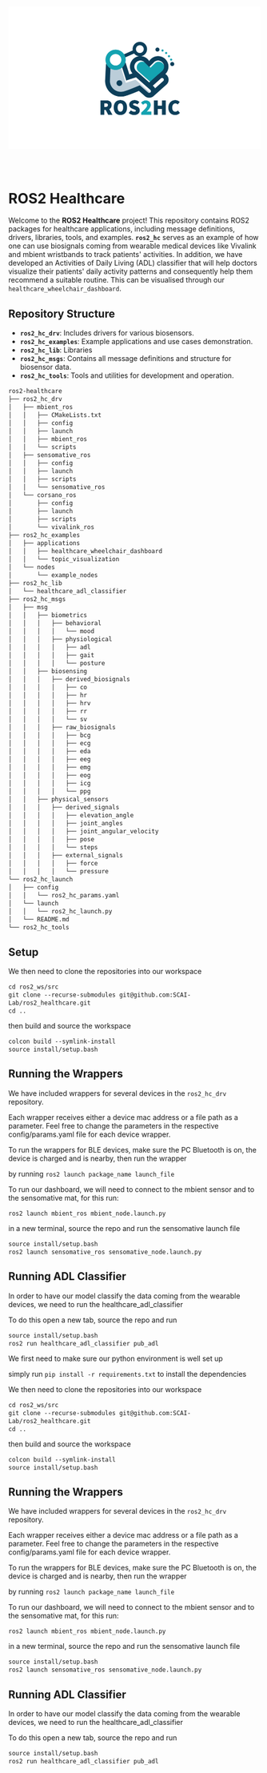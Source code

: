 <h1 align="center">
<img src="assets/roshc_logo.png" width="550">
</h1><br>

# ROS2 Healthcare

Welcome to the **ROS2 Healthcare** project! This repository contains ROS2 packages for healthcare applications, including message definitions, drivers, libraries, tools, and examples. **`ros2_hc`** serves as an example of how one can use biosignals coming from wearable medical devices like Vivalink and mbient wristbands to track patients' activities. In addition, we have developed an Activities of Daily Living (ADL) classifier that will help doctors visualize their patients' daily activity patterns and consequently help them recommend a suitable routine. This can be visualised through our `healthcare_wheelchair_dashboard`.


## Repository Structure

- **`ros2_hc_drv`**: Includes drivers for various biosensors.
- **`ros2_hc_examples`**: Example applications and use cases demonstration.
- **`ros2_hc_lib`**: Libraries
- **`ros2_hc_msgs`**: Contains all message definitions and structure for biosensor data.
- **`ros2_hc_tools`**: Tools and utilities for development and operation.



```
ros2-healthcare
├── ros2_hc_drv
│   ├── mbient_ros
│   │   ├── CMakeLists.txt
│   │   ├── config
│   │   ├── launch
│   │   ├── mbient_ros
│   │   └── scripts
│   ├── sensomative_ros
│   │   ├── config
│   │   ├── launch
│   │   ├── scripts
│   │   └── sensomative_ros
│   └── corsano_ros
│       ├── config
│       ├── launch
│       ├── scripts
│       └── vivalink_ros
├── ros2_hc_examples
│   ├── applications
│   │   ├── healthcare_wheelchair_dashboard
│   │   └── topic_visualization
│   └── nodes
│       └── example_nodes
├── ros2_hc_lib
│   └── healthcare_adl_classifier
├── ros2_hc_msgs
│   ├── msg
│   │   ├── biometrics
│   │   │   ├── behavioral
│   │   │   │   └── mood
│   │   │   ├── physiological
│   │   │   │   ├── adl
│   │   │   │   ├── gait
│   │   │   │   └── posture
│   │   ├── biosensing
│   │   │   ├── derived_biosignals
│   │   │   │   ├── co
│   │   │   │   ├── hr
│   │   │   │   ├── hrv
│   │   │   │   ├── rr
│   │   │   │   └── sv
│   │   │   ├── raw_biosignals
│   │   │   │   ├── bcg
│   │   │   │   ├── ecg
│   │   │   │   ├── eda
│   │   │   │   ├── eeg
│   │   │   │   ├── emg
│   │   │   │   ├── eog
│   │   │   │   ├── icg
│   │   │   │   └── ppg
│   │   ├── physical_sensors
│   │   │   ├── derived_signals
│   │   │   │   ├── elevation_angle
│   │   │   │   ├── joint_angles
│   │   │   │   ├── joint_angular_velocity
│   │   │   │   ├── pose
│   │   │   │   └── steps
│   │   │   ├── external_signals
│   │   │   │   ├── force
│   │   │   │   └── pressure
└── ros2_hc_launch
│   ├── config
│   │   └── ros2_hc_params.yaml
│   └── launch
│   │   └── ros2_hc_launch.py
│   └── README.md
└── ros2_hc_tools
```
## Setup



We then need to clone the repositories into our workspace

```
cd ros2_ws/src
git clone --recurse-submodules git@github.com:SCAI-Lab/ros2_healthcare.git
cd ..
```
then build and source the workspace 

```
colcon build --symlink-install
source install/setup.bash
```

## Running the Wrappers

We have included wrappers for several devices in the `ros2_hc_drv` repository.

Each wrapper receives either a device mac address or a file path as a parameter. Feel free to change the parameters in the respective config/params.yaml
file for each device wrapper.

To run the wrappers for BLE devices, make sure the PC Bluetooth is on, the device is charged and is nearby, then run the wrapper

by running ```ros2 launch package_name launch_file```  

To run our dashboard, we will need to connect to the mbient sensor and to the sensomative mat, for this run:

```
ros2 launch mbient_ros mbient_node.launch.py
```

in a new terminal, source the repo and run the sensomative launch file

```
source install/setup.bash
ros2 launch sensomative_ros sensomative_node.launch.py
```

## Running ADL Classifier 

In order to have our model classify the data coming from the wearable devices, we need to run the healthcare_adl_classifier

To do this open a new tab, source the repo and run

```
source install/setup.bash
ros2 run healthcare_adl_classifier pub_adl
```


We first need to make sure our python environment is well set up

simply run ```pip install -r requirements.txt``` to install the dependencies


We then need to clone the repositories into our workspace

```
cd ros2_ws/src
git clone --recurse-submodules git@github.com:SCAI-Lab/ros2_healthcare.git
cd ..
```
then build and source the workspace 

```
colcon build --symlink-install
source install/setup.bash
```

## Running the Wrappers

We have included wrappers for several devices in the `ros2_hc_drv` repository.

Each wrapper receives either a device mac address or a file path as a parameter. Feel free to change the parameters in the respective config/params.yaml
file for each device wrapper.

To run the wrappers for BLE devices, make sure the PC Bluetooth is on, the device is charged and is nearby, then run the wrapper

by running ```ros2 launch package_name launch_file```  

To run our dashboard, we will need to connect to the mbient sensor and to the sensomative mat, for this run:

```
ros2 launch mbient_ros mbient_node.launch.py
```

in a new terminal, source the repo and run the sensomative launch file

```
source install/setup.bash
ros2 launch sensomative_ros sensomative_node.launch.py
```

## Running ADL Classifier 

In order to have our model classify the data coming from the wearable devices, we need to run the healthcare_adl_classifier

To do this open a new tab, source the repo and run

```
source install/setup.bash
ros2 run healthcare_adl_classifier pub_adl
```

